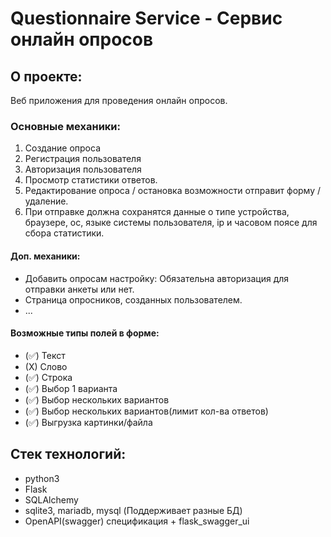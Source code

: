 # Questionnaire Service - Сервис онлайн опросов
## О проекте:
Веб приложения для проведения онлайн опросов. 

### Основные механики:
1) Создание опроса
2) Регистрация пользователя
3) Авторизация пользователя
4) Просмотр статистики ответов.
5) Редактирование опроса / остановка возможности отправит форму / удаление.
6) При отправке должна сохранятся данные о типе устройства, браузере, ос, языке системы пользователя, ip и часовом поясе для сбора статистики.

#### Доп. механики:
* Добавить опросам настройку: Обязательна авторизация для отправки анкеты или нет.
* Страница опросников, созданных пользователем.
* ...

#### Возможные типы полей в форме:
* (✅) Текст
* (X) Слово
* (✅) Строка
* (✅) Выбор 1 варианта
* (✅) Выбор нескольких вариантов
* (✅) Выбор нескольких вариантов(лимит кол-ва ответов)
* (✅) Выгрузка картинки/файла

## Стек технологий:
* python3
* Flask
* SQLAlchemy
* sqlite3, mariadb, mysql (Поддерживает разные БД)
* OpenAPI(swagger) спецификация + flask_swagger_ui
